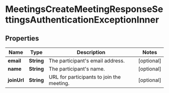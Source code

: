 

# MeetingsCreateMeetingResponseSettingsAuthenticationExceptionInner


## Properties

| Name | Type | Description | Notes |
|------------ | ------------- | ------------- | -------------|
|**email** | **String** | The participant&#39;s email address. |  [optional] |
|**name** | **String** | The participant&#39;s name. |  [optional] |
|**joinUrl** | **String** | URL for participants to join the meeting. |  [optional] |



